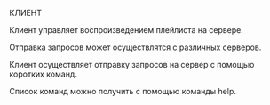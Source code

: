 КЛИЕНТ

Клиент управляет воспроизведением плейлиста на сервере.

Отправка запросов может осуществлятся с различных серверов.

Клиент осуществляет отправку запросов на сервер с помощью коротких команд.

Список команд можно получить с помощью команды help.
